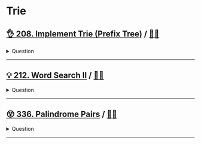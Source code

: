 # Trie

## [:ok_hand: 208. Implement Trie (Prefix Tree)](https://leetcode.com/problems/implement-trie-prefix-tree) / [:man_technologist:](implement_trie.h)

<details><summary markdown="span">Question</summary>

```markdown
A trie (pronounced as "try") or prefix tree is a tree data structure used to
efficiently store and retrieve keys in a dataset of strings.

Implement the Trie class:

`Trie()`
       - Initializes the trie object.
`void insert(String word)`:
       - Inserts the string word into the trie.
`boolean search(String word)`:
       - Returns true if the string word is in the trie (i.e., was inserted
         before), and false otherwise.
`boolean startsWith(String prefix)`
       - Returns true if there is a previously inserted string word that has the
       prefix prefix, and false otherwise.
```

</details>

------------------------------------------------------------------------------

## [:bulb: 212. Word Search II](https://leetcode.com/problems/word-search-ii/) / [:man_technologist:](word_search_ii.h)

<details><summary markdown="span">Question</summary>

```markdown
Given an m x n board of characters and a list of strings words, return all words on the board.

Each word must be constructed from letters of sequentially adjacent cells, where adjacent cells are horizontally or vertically neighboring.

The same letter cell may not be used more than once in a word.

Input: board = [["o","a","a","n"],
                ["e","t","a","e"],
                ["i","h","k","r"],
                ["i","f","l","v"]],
       words = ["oath","pea","eat","rain"]
Output: ["eat","oath"]
```

</details>

------------------------------------------------------------------------------

## [:dizzy_face: 336. Palindrome Pairs](https://leetcode.com/problems/palindrome-pairs/) / [:man_technologist:](palindrome_pair.h)

<details><summary markdown="span">Question</summary>

```markdown
You are given a 0-indexed array of unique strings words.

A palindrome pair is a pair of integers (i, j) such that:
- 0 <= i, j < word.length
- i != j, and
- words[i] + words[j] (the concatenation of the two strings) is a palindrome string.

Return an array of all the palindrome pairs of words.

Input: words = ["abcd","dcba","lls","s","sssll"]
Output: [[0,1],[1,0],[3,2],[2,4]]
Explanation: The palindromes are ["abcddcba","dcbaabcd","slls","llssssll"]
```

</details>

------------------------------------------------------------------------------
